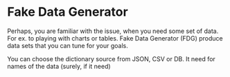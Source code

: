 # Fake Data Generator

Perhaps, you are familiar with the issue, when you need some set of data. For ex. to playing with charts or tables.
Fake Data Generator (FDG) produce data sets that you can tune for your goals.

You can choose the dictionary source from JSON, CSV or DB. It need for names of the data (surely, if it need)
